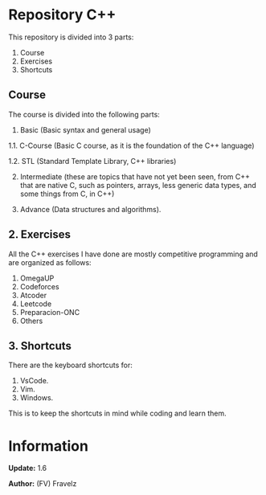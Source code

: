 # Repository C++

This repository is divided into 3 parts:
1. Course
2. Exercises
3. Shortcuts

## Course
The course is divided into the following parts:

1. Basic (Basic syntax and general usage)

1.1. C-Course (Basic C course, as it is the foundation of the C++ 
language)

1.2. STL (Standard Template Library, C++ libraries)

2. Intermediate (these are topics that have not yet been seen, 
from C++ that are native C, such as pointers, arrays, less generic 
data types, and some things from C, in C++)

3. Advance (Data structures and algorithms).

## 2. Exercises
All the C++ exercises I have done are mostly competitive programming 
and are organized as follows:

1. OmegaUP 
2. Codeforces 
3. Atcoder
4. Leetcode
5. Preparacion-ONC
6. Others

## 3. Shortcuts
There are the keyboard shortcuts for:

1. VsCode.
2. Vim.
3. Windows.

This is to keep the shortcuts in mind while coding and learn them.

# Information

**Update:** 1.6

**Author:** (FV) Fravelz
